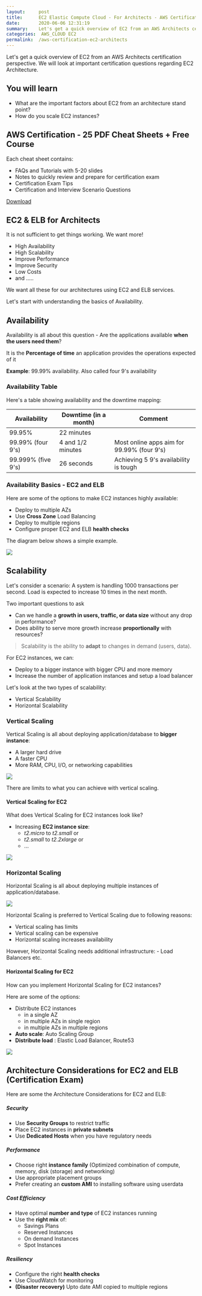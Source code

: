 ```yaml
---
layout:     post
title:      EC2 Elastic Compute Cloud - For Architects - AWS Certification
date:       2020-06-06 12:31:19
summary:    Let's get a quick overview of EC2 from an AWS Architects certification perspective. We will look at important certification questions regarding EC2 Architecture. 
categories:  AWS_CLOUD EC2
permalink:  /aws-certification-ec2-architects
---
```


Let's get a quick overview of EC2 from an AWS Architects certification perspective. We will look at important certification questions regarding EC2 Architecture. 

## You will learn
- What are the important factors about EC2 from an architecture stand point?
- How do you scale EC2 instances?

## AWS Certification - 25 PDF Cheat Sheets + Free Course

Each cheat sheet contains:
- FAQs and Tutorials with 5-20 slides
- Notes to quickly review and prepare for certification exam
- Certification Exam Tips
- Certification and Interview Scenario Questions

<div>
 <a href="https://links.in28minutes.com/cloud-in28minutes-teachable-free-link" target="_blank" class="button instagram">Download</a>
</div>


## EC2 & ELB for Architects

It is not sufficient to get things working. We want more!

- High Availability
- High Scalability
- Improve Performance
- Improve Security
- Low Costs
- and .....

We want all these for our architectures using EC2 and ELB services.

Let's start with understanding the basics of Availability.

## Availability

Availability is all about this question - Are the applications available **when the users need them**?

It is the **Percentage of time** an application provides the operations expected of it

**Example**: 99.99% availability. Also called four 9's availability

### Availability Table

Here's a table showing availability and the downtime mapping:

| Availability | Downtime (in a month)  | Comment |
|--|--|--|
| 99.95% | 22 minutes||
| 99.99% (four 9's)| 4 and 1/2 minutes | Most online apps aim for 99.99% (four 9's)|
| 99.999% (five 9's) | 26 seconds| Achieving 5 9's availability is tough|

### Availability Basics - EC2 and ELB

Here are some of the options to make EC2 instances highly available:
- Deploy to multiple AZs
- Use **Cross Zone** Load Balancing
- Deploy to multiple regions
- Configure proper EC2 and ELB **health checks**

The diagram below shows a simple example.

![](/images/aws/ec2/3-elb-crosszone-lb.png)


## Scalability

Let's consider a scenario: A system is handling 1000 transactions per second. Load is expected to increase 10 times in the next month. 

Two important questions to ask
- Can we handle a **growth in users, traffic, or data size** without any drop in performance?
- Does ability to serve more growth increase **proportionally** with resources?

> Scalability is the ability to **adapt** to changes in demand (users, data).

For EC2 instances, we can:
- Deploy to a bigger instance with bigger CPU and more memory
- Increase the number of application instances and setup a load balancer

Let's look at the two types of scalability:
- Vertical Scalability
- Horizontal Scalability

### Vertical Scaling

Vertical Scaling is all about deploying application/database to **bigger instance**: 
- A larger hard drive 
- A faster CPU
- More RAM, CPU, I/O, or networking capabilities

![](/images/vertical-scaling.png) 

There are limits to what you can achieve with vertical scaling.

#### Vertical Scaling for EC2

What does Vertical Scaling for EC2 instances look like?
- Increasing **EC2 instance size**:
	- *t2.micro* to *t2.small* or 
	- *t2.small* to *t2.2xlarge* or 
	-  ...

![](/images/aws/ec2-vertical-scaling.png) 

### Horizontal Scaling

Horizontal Scaling is all about deploying multiple instances of application/database.

![](/images/horizontal-scaling.png) 

Horizontal Scaling is preferred to Vertical Scaling due to following reasons:
- Vertical scaling has limits
- Vertical scaling can be expensive
- Horizontal scaling increases availability

However, Horizontal Scaling needs additional infrastructure:
	- Load Balancers etc.

#### Horizontal Scaling for EC2

How can you implement Horizontal Scaling for EC2 instances?

Here are some of the options:
- Distribute EC2 instances 
	- in a single AZ
	- in multiple AZs in single region
	- in multiple AZs in multiple regions
- **Auto scale**: Auto Scaling Group
- **Distribute load** : Elastic Load Balancer, Route53

![](/images/aws/ec2/3-elb-crosszone-lb.png)

## Architecture Considerations for EC2 and ELB (Certification Exam)

Here are some the Architecture Considerations for EC2 and ELB:

##### Security
- Use **Security Groups** to restrict traffic
- Place EC2 instances in **private subnets**
- Use **Dedicated Hosts** when you have regulatory needs

##### Performance
- Choose right **instance family** (Optimized combination of compute, memory, disk (storage) and networking)
- Use appropriate placement groups
- Prefer creating an **custom AMI** to installing software using userdata

##### Cost Efficiency
- Have optimal **number and type** of EC2 instances running
- Use the **right mix** of:
	- Savings Plans
	- Reserved Instances
	- On demand Instances
	- Spot Instances

##### Resiliency
- Configure the right **health checks**
- Use CloudWatch for monitoring
- **(Disaster recovery)** Upto date AMI copied to multiple regions